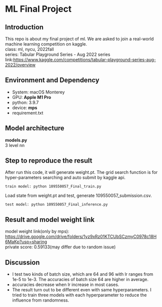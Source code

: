 # ML Final Project
## Introduction
This repo is about my final project of ml. We are asked to join a real-world machine learning competition on kaggle.  
class: ml, nycu, 2022fall  
series: Tabular Playground Series - Aug 2022
series link:https://www.kaggle.com/competitions/tabular-playground-series-aug-2022/overview

## Environment and Dependency
* System: macOS Monterey
* GPU: **Apple M1 Pro**
* python: 3.9.7
* device: **mps**
* requirement.txt

## Model architecture
**models.py**  
3 level nn

## Step to reproduce the result
After run this code, it will generate weight.pt. The grid search function is for hyper-parameters searching and auto submit by kaggle api.
```
train model: python 109550057_Final_train.py
```
Load state from weight.pt and test, generate 109550057_submission.csv.
```
test model: python 109550057_Final_inference.py
```
## Result and model weight link
model weight link(only by mps): https://drive.google.com/drive/folders/1yz9xRz01KTCUbSCzmyC0978c18H6MaKp?usp=sharing    
private score: 0.59133(may differ due to random issue)

## Discussion
* I test two kinds of batch size, which are 64 and 96 with lr ranges from 1e-5 to 1e-3. The accuracies of batch size 64 are higher in average.   
* accuracies decrease when lr increase in most cases.  
* The result turn out to be different even with same hyperparameters. I tried to train three models with each hyperparameter to reduce the influence from randomness.   
